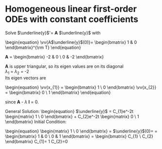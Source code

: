 # Homogeneous linear first-order ODEs with constant coefficients
Solve $\underline{y}$'= **A** $\underline{y}$ with 

\begin{equation}
\vv{A$\underline{y}$(0)}= 
\begin{bmatrix} 1 & 0 \end{bmatrix}^{\rm T} 
\end{equation}

**A** = \begin{bmatrix} -2 & 0 \\ 0 & -2 \end{bmatrix}

**A** is upper triangular, so its eigen values are on its diagonal \
       $\lambda_{1}$ = $\lambda_{2}$ = -2 \
Its eigen vectors are 

\begin{equation}
\vv{x_{1}} = \begin{bmatrix} 1 \\ 0  \end{bmatrix}
\vv{x_{2}} = \begin{bmatrix} 0  \\  1  \end{bmatrix}
\end{equation}

since **A** - $\lambda$ **I** = 0. 

General Solution: 
\begin{equation} $\underline{y}$ = C_{1}e^-2t \begin{matrix} 1 \\ 0  \end{bmatrix} + C_{2}e^-2t \begin{matrix} 0 \\ 1  \end{bmatrix}
Initial Condition: 

\begin{equation}
\begin{matrix} 1 \\ 0  \end{bmatrix} = $\underline{y}$(0)= = \begin{bmatrix} 1 & 0 \\ 0 & 1  \end{bmatrix} 
= \begin{bmatrix} C_{1}  \\ C_{2} \end{bmatrix} 
C_{1]= 1 C_{2}=0
